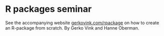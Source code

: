 # R packages seminar

See the accompanying website [gerkovink.com/rpackage](https://www.gerkovink.com/rpackage/) on how to create an R-package from scratch. By Gerko Vink and Hanne Oberman.

